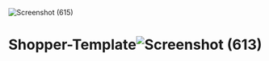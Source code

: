 ![Screenshot (615)](https://user-images.githubusercontent.com/65592276/220918243-cff46f30-84bb-4f74-bd78-60c521989fcd.png)
# Shopper-Template![Screenshot (613)](https://user-images.githubusercontent.com/65592276/220917163-ead5d98f-13e6-440e-85f3-a5eaa66ddd0f.png)
